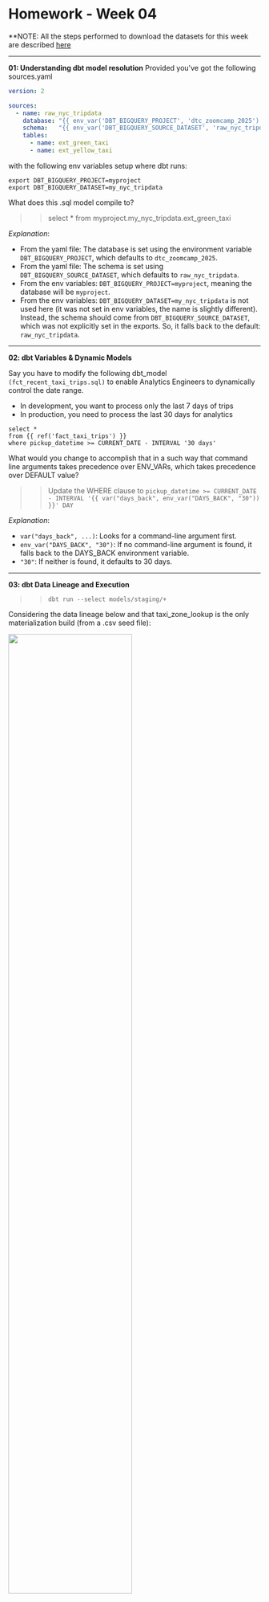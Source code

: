 # Homework - Week 04

**NOTE: All the steps performed to download the datasets for this week are described [here](00_env_setup.md)

-------

**01: Understanding dbt model resolution**
Provided you've got the following sources.yaml

```yaml
version: 2

sources:
  - name: raw_nyc_tripdata
    database: "{{ env_var('DBT_BIGQUERY_PROJECT', 'dtc_zoomcamp_2025') }}"
    schema:   "{{ env_var('DBT_BIGQUERY_SOURCE_DATASET', 'raw_nyc_tripdata') }}"
    tables:
      - name: ext_green_taxi
      - name: ext_yellow_taxi
```

with the following env variables setup where dbt runs:

````
export DBT_BIGQUERY_PROJECT=myproject
export DBT_BIGQUERY_DATASET=my_nyc_tripdata
````

What does this .sql model compile to?
>> select * from myproject.my_nyc_tripdata.ext_green_taxi


*Explanation*:

- From the yaml file: The database is set using the environment variable `DBT_BIGQUERY_PROJECT`, which defaults to `dtc_zoomcamp_2025`.
- From the yaml file: The schema is set using `DBT_BIGQUERY_SOURCE_DATASET`, which defaults to `raw_nyc_tripdata`.
- From the env variables: `DBT_BIGQUERY_PROJECT=myproject`, meaning the database will be `myproject`.
- From the env variables: `DBT_BIGQUERY_DATASET=my_nyc_tripdata` is not used here (it was not set in env variables, the name is slightly different). Instead, the schema should come from `DBT_BIGQUERY_SOURCE_DATASET`, which was not explicitly set in the exports. So, it falls back to the default: `raw_nyc_tripdata`.

---

**02: dbt Variables & Dynamic Models**

Say you have to modify the following dbt_model `(fct_recent_taxi_trips.sql)` to enable Analytics Engineers to dynamically control the date range.

- In development, you want to process only the last 7 days of trips
- In production, you need to process the last 30 days for analytics

````
select *
from {{ ref('fact_taxi_trips') }}
where pickup_datetime >= CURRENT_DATE - INTERVAL '30 days'
````
What would you change to accomplish that in a such way that command line arguments takes precedence over ENV_VARs, which takes precedence over DEFAULT value?

>> Update the WHERE clause to `pickup_datetime >= CURRENT_DATE - INTERVAL '{{ var("days_back", env_var("DAYS_BACK", "30")) }}' DAY`


*Explanation*:

- `var("days_back", ...)`: Looks for a command-line argument first.
- `env_var("DAYS_BACK", "30")`: If no command-line argument is found, it falls back to the DAYS_BACK environment variable.
- `"30"`: If neither is found, it defaults to 30 days.

----

**03: dbt Data Lineage and Execution**
>> `dbt run --select models/staging/+`

Considering the data lineage below and that taxi_zone_lookup is the only materialization build (from a .csv seed file):

<img src="data_lineage.png" width="70%">

Select the option that does NOT apply for materializing `fct_taxi_monthly_zone_revenue`:

*Explanation:*

✅ `dbt run`
Runs all models, so it applies for materializing fct_taxi_monthly_zone_revenue.

✅ `dbt run --select +models/core/dim_taxi_trips.sql+ --target prod`
The + before and after means it runs dim_taxi_trips and all its dependencies and dependents, which includes `fct_taxi_monthly_zone_revenue`.

✅ `dbt run --select +models/core/fct_taxi_monthly_zone_revenue.sql`
The + ensures dependencies `like dim_taxi_trips` are run, so this applies.

✅ `dbt run --select +models/core/`
Runs all models in core/, which includes `dim_taxi_trips` and `fct_taxi_monthly_zone_revenue`, so it applies.

❌ `dbt run --select models/staging/+`
This only runs staging models (`stg_green_tripdata`, `stg_yellow_tripdata`, etc.), not `fct_taxi_monthly_zone_revenue`.
Since `fct_taxi_monthly_zone_revenue` is in `core/`, this option does NOT apply.

---- 

**04: dbt Macros and Jinja**

Consider you're dealing with sensitive data (e.g.: [PII](https://en.wikipedia.org/wiki/Personal_data)), that is **only available to your team and very selected few individuals**, in the `raw layer` of your DWH (e.g: a specific BigQuery dataset or PostgreSQL schema), 

 - Among other things, you decide to obfuscate/masquerade that data through your staging models, and make it available in a different schema (a `staging layer`) for other Data/Analytics Engineers to explore

- And **optionally**, yet  another layer (`service layer`), where you'll build your dimension (`dim_`) and fact (`fct_`) tables (assuming the [Star Schema dimensional modeling](https://www.databricks.com/glossary/star-schema)) for Dashboarding and for Tech Product Owners/Managers

You decide to make a macro to wrap a logic around it:

```sql
{% macro resolve_schema_for(model_type) -%}

    {%- set target_env_var = 'DBT_BIGQUERY_TARGET_DATASET'  -%}
    {%- set stging_env_var = 'DBT_BIGQUERY_STAGING_DATASET' -%}

    {%- if model_type == 'core' -%} {{- env_var(target_env_var) -}}
    {%- else -%}                    {{- env_var(stging_env_var, env_var(target_env_var)) -}}
    {%- endif -%}

{%- endmacro %}
```

And use on your staging, dim_ and fact_ models as:
```sql
{{ config(
    schema=resolve_schema_for('core'),
) }}
```

That all being said, regarding macro above, **select all statements that are true to the models using it**:
- Setting a value for  `DBT_BIGQUERY_TARGET_DATASET` env var is mandatory, or it'll fail to compile
- Setting a value for `DBT_BIGQUERY_STAGING_DATASET` env var is mandatory, or it'll fail to compile
- When using `core`, it materializes in the dataset defined in `DBT_BIGQUERY_TARGET_DATASET`
- When using `stg`, it materializes in the dataset defined in `DBT_BIGQUERY_STAGING_DATASET`, or defaults to `DBT_BIGQUERY_TARGET_DATASET`
- When using `staging`, it materializes in the dataset defined in `DBT_BIGQUERY_STAGING_DATASET`, or defaults to `DBT_BIGQUERY_TARGET_DATASET`

-----

**05: Taxi Quarterly Revenue Growth**

**1. Create a new model `fct_taxi_trips_quarterly_revenue.sql`**

- First, we will go to dbt and edit the file `dm_monthly_zone_revenue` by adding new date formats, to help our calculations. Don't forget to add the `group by` at the end.

```sql
{{ config(materialized='table') }}

with trips_data as (
    select *,
        EXTRACT(YEAR FROM pickup_datetime) AS year,
        EXTRACT(QUARTER FROM pickup_datetime) AS quarter,
        EXTRACT(MONTH FROM pickup_datetime) AS month,
        CONCAT(EXTRACT(YEAR FROM pickup_datetime), '/Q', EXTRACT(QUARTER FROM pickup_datetime)) AS year_quarter 
        
    from {{ ref('fact_trips') }}
)
    select 
    -- Reveneue grouping 
    pickup_zone as revenue_zone,
    {{ dbt.date_trunc("month", "pickup_datetime") }} as revenue_month, 

    service_type, 

    -- Add new date components
    year,
    quarter,
    month,
    year_quarter,

    -- Revenue calculation 
    sum(fare_amount) as revenue_monthly_fare,
    sum(extra) as revenue_monthly_extra,
    sum(mta_tax) as revenue_monthly_mta_tax,
    sum(tip_amount) as revenue_monthly_tip_amount,
    sum(tolls_amount) as revenue_monthly_tolls_amount,
    sum(ehail_fee) as revenue_monthly_ehail_fee,
    sum(improvement_surcharge) as revenue_monthly_improvement_surcharge,
    sum(total_amount) as revenue_monthly_total_amount,

    -- Additional calculations
    count(tripid) as total_monthly_trips,
    avg(passenger_count) as avg_monthly_passenger_count,
    avg(trip_distance) as avg_monthly_trip_distance

    from trips_data
    group by 1,2,3, 4, 5, 6, 7 

```


- The, we will go to dbt, create a file `fct_taxi_trips_quarterly_revenue.sql` inside `models/core` directory.

- At the beginning of the file, set the materialization type:

``` sql
{{
    config(
        materialized='table'
    )
}}
```



- Since the existing model `dm_monthly_zone_revenue`already unifies and enriches the data, we will use it as a reference instead of staging models:

```sql
WITH quarterly_revenue AS (
    SELECT
        year,
        quarter,
        year_quarter,
        service_type,
        SUM(revenue_monthly_total_amount) AS total_revenue
    FROM {{ ref('dm_monthly_zone_revenue') }}
    GROUP BY 1, 2, 3, 4
),

```

**2. Compute the Quarterly Revenues for each year for based on `total_amount`**
**3. Compute the Quarterly YoY (Year-over-Year) revenue growth**

Append to the file `fct_taxi_trips_quarterly_revenue.sql`:


```sql
yoy_revenue AS (
    SELECT
        qr.year,
        qr.quarter,
        qr.year_quarter,
        qr.service_type,
        qr.total_revenue,
        LAG(qr.total_revenue) OVER (
            PARTITION BY qr.service_type, qr.quarter
            ORDER BY qr.year
        ) AS prev_year_revenue,
        ROUND(
            (qr.total_revenue - LAG(qr.total_revenue) OVER (
                PARTITION BY qr.service_type, qr.quarter
                ORDER BY qr.year
            )) / NULLIF(LAG(qr.total_revenue) OVER (
                PARTITION BY qr.service_type, qr.quarter
                ORDER BY qr.year
            ), 0) * 100, 2
        ) AS yoy_growth
    FROM quarterly_revenue qr
)

SELECT 
    year,
    quarter,
    year_quarter,
    service_type,
    total_revenue,         -- Aggregated revenue (correct comparison)
    prev_year_revenue,     -- Revenue from the same quarter in the previous year
    yoy_growth             -- Correct YoY Growth after aggregation
FROM yoy_revenue
```

Our lineage graph will look like this:

<img scr="lineage_q5.png" width="80%">

**Considering the YoY Growth in 2020, which were the yearly quarters with the best (or less worse) and worst results for green, and yellow:**

>> green: {best: 2020/Q1, worst: 2020/Q2}, yellow: {best: 2020/Q1, worst: 2020/Q2}

*Explanation*

Run in BigQuery:

```sql
SELECT yoy_growth, year, quarter, service_type, total_revenue, prev_year_revenue
FROM `peppy-plateau-447914-j6.dbt_gfonseca.fct_taxi_trips_quarterly_revenue` 
WHERE year=2020
ORDER BY yoy_growth DESC
LIMIT 10 

```

The result makes sense, considering we had COVID during the period.

----

**Question 6: P97/P95/P90 Taxi Monthly Fare**

1. Create a new model `fct_taxi_trips_monthly_fare_p95.sql`
2. Filter out invalid entries (`fare_amount > 0`, `trip_distance > 0`, and `payment_type_description in ('Cash', 'Credit Card')`)
3. Compute the **continous percentile** of `fare_amount` partitioning by service_type, year and and month

Now, what are the values of `p97`, `p95`, `p90` for Green Taxi and Yellow Taxi, in April 2020?


>> - green: {p97: 55.0, p95: 45.0, p90: 26.5}, yellow: {p97: 31.5, p95: 25.5, p90: 19.0}



### Question 7: Top #Nth longest P90 travel time Location for FHV

Prerequisites:
* Create a staging model for FHV Data (2019), and **DO NOT** add a deduplication step, just filter out the entries where `where dispatching_base_num is not null`
* Create a core model for FHV Data (`dim_fhv_trips.sql`) joining with `dim_zones`. Similar to what has been done [here](../../../04-analytics-engineering/taxi_rides_ny/models/core/fact_trips.sql)
* Add some new dimensions `year` (e.g.: 2019) and `month` (e.g.: 1, 2, ..., 12), based on `pickup_datetime`, to the core model to facilitate filtering for your queries

Now...
1. Create a new model `fct_fhv_monthly_zone_traveltime_p90.sql`
2. For each record in `dim_fhv_trips.sql`, compute the [timestamp_diff](https://cloud.google.com/bigquery/docs/reference/standard-sql/timestamp_functions#timestamp_diff) in seconds between dropoff_datetime and pickup_datetime - we'll call it `trip_duration` for this exercise
3. Compute the **continous** `p90` of `trip_duration` partitioning by year, month, pickup_location_id, and dropoff_location_id

*Explanation*
🔹 **Extract Year & Month** → Since we need to group by year and month, we use `EXTRACT(YEAR FROM pickup_datetime)` and `EXTRACT(MONTH FROM pickup_datetime)`.
🔹 **Compute trip_duration** → We use `TIMESTAMP_DIFF(dropoff_datetime, pickup_datetime, SECOND)` to get the duration in seconds.
🔹 **Partition by the required fields** → `PERCENTILE_CONT(trip_duration, 0.90) OVER (PARTITION BY year, month, pickup_location_id, dropoff_location_id)` ensures that we compute the continuous 90th percentile for each group.
🔹 **Remove duplicates with DISTINCT** → Since `PERCENTILE_CONT` is a window function, we select only distinct results.

For the Trips that **respectively** started from `Newark Airport`, `SoHo`, and `Yorkville East`, in November 2019, what are **dropoff_zones** with the 2nd longest p90 trip_duration ?

Run in bigquery:
```sql
WITH ranked_trips AS (
    SELECT 
        pz.zone AS pickup_zone,
        dz.zone AS dropoff_zone,
        t.travel_time_p90,
        ROW_NUMBER() OVER (
            PARTITION BY pz.zone
            ORDER BY t.travel_time_p90 DESC
        ) AS trip_rank
    FROM peppy-plateau-447914-j6.zoomcamp_dbt_transformations.fct_fhv_monthly_zone_traveltime_p90 t
    JOIN peppy-plateau-447914-j6.zoomcamp_dbt_transformations.dim_zones pz ON t.pickup_locationid = pz.locationid
    JOIN peppy-plateau-447914-j6.zoomcamp_dbt_transformations.dim_zones dz ON t.dropoff_locationid = dz.locationid
    WHERE 
        t.year = 2019 
        AND t.month = 11
        AND pz.zone IN ('Newark Airport', 'SoHo', 'Yorkville East')
)

SELECT 
    pickup_zone, 
    dropoff_zone, 
    travel_time_p90
FROM ranked_trips
WHERE trip_rank = 2;
```

- LaGuardia Airport, Chinatown, Garment District

